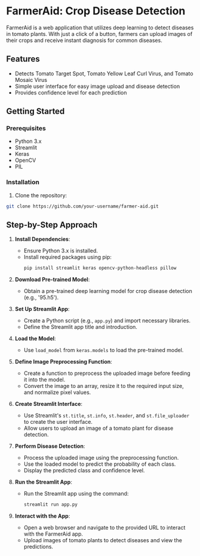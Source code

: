 # FarmerAid: Crop Disease Detection

FarmerAid is a web application that utilizes deep learning to detect diseases in tomato plants. With just a click of a button, farmers can upload images of their crops and receive instant diagnosis for common diseases.

## Features

- Detects Tomato Target Spot, Tomato Yellow Leaf Curl Virus, and Tomato Mosaic Virus
- Simple user interface for easy image upload and disease detection
- Provides confidence level for each prediction

## Getting Started

### Prerequisites

- Python 3.x
- Streamlit
- Keras
- OpenCV
- PIL

### Installation

1. Clone the repository:

```bash
git clone https://github.com/your-username/farmer-aid.git
```
## Step-by-Step Approach

1. **Install Dependencies**:
   - Ensure Python 3.x is installed.
   - Install required packages using pip:
     ```bash
     pip install streamlit keras opencv-python-headless pillow
     ```

2. **Download Pre-trained Model**:
   - Obtain a pre-trained deep learning model for crop disease detection (e.g., '95.h5').

3. **Set Up Streamlit App**:
   - Create a Python script (e.g., `app.py`) and import necessary libraries.
   - Define the Streamlit app title and introduction.

4. **Load the Model**:
   - Use `load_model` from `keras.models` to load the pre-trained model.

5. **Define Image Preprocessing Function**:
   - Create a function to preprocess the uploaded image before feeding it into the model.
   - Convert the image to an array, resize it to the required input size, and normalize pixel values.

6. **Create Streamlit Interface**:
   - Use Streamlit's `st.title`, `st.info`, `st.header`, and `st.file_uploader` to create the user interface.
   - Allow users to upload an image of a tomato plant for disease detection.

7. **Perform Disease Detection**:
   - Process the uploaded image using the preprocessing function.
   - Use the loaded model to predict the probability of each class.
   - Display the predicted class and confidence level.

8. **Run the Streamlit App**:
   - Run the Streamlit app using the command:
     ```bash
     streamlit run app.py
     ```

9. **Interact with the App**:
   - Open a web browser and navigate to the provided URL to interact with the FarmerAid app.
   - Upload images of tomato plants to detect diseases and view the predictions.
